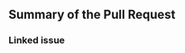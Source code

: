 ## Summary of the Pull Request <!-- Thanks for contributing! If you're submitting translations for a language that has not been translated yet, I would appreciate if you could translate the MS Store listing and include them in your PR description. https://gist.github.com/isaacandy/526d323e8a1fd2f6307adba163aafce4 -->


### Linked issue <!-- If available, please give a link to the issue associated with this PR. Otherwise, remove this section. -->

